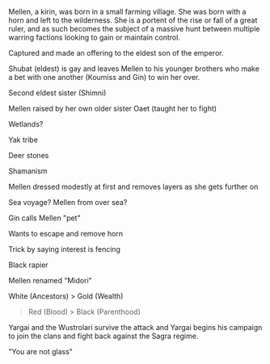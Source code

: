Mellen, a kirin, was born in a small farming village. She was born with a horn and left to the wilderness. She is a portent of the rise or fall of a great ruler, and as such becomes the subject of a massive hunt between multiple warring factions looking to gain or maintain control.

Captured and made an offering to the eldest son of the emperor.

Shubat (eldest) is gay and leaves Mellen to his younger brothers who make a bet with one another (Koumiss and Gin) to win her over.

Second eldest sister (Shimni)

Mellen raised by her own older sister Oaet (taught her to fight)

Wetlands?

Yak tribe

Deer stones

Shamanism 

Mellen dressed modestly at first and removes layers as she gets further on

Sea voyage? Mellen from over sea?

Gin calls Mellen "pet"

Wants to escape and remove horn

Trick by saying interest is fencing

Black rapier

Mellen renamed "Midori"

White (Ancestors) > Gold (Wealth) 
> Red (Blood) > Black (Parenthood)

Yargai and the Wustrolari survive the attack and Yargai begins his campaign to join the clans and fight back against the Sagra regime.

"You are not glass" 